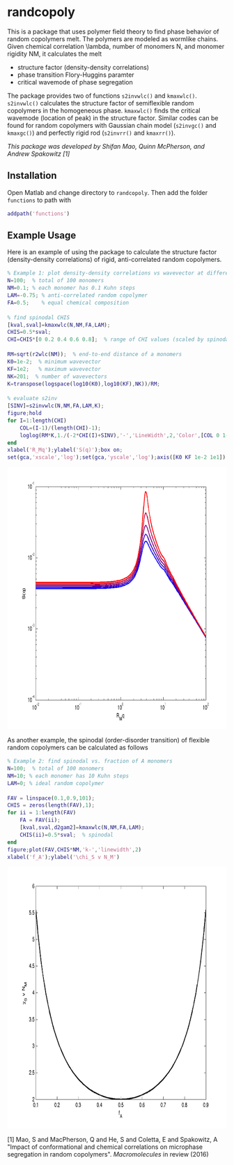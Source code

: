 randcopoly
=======================================

This is a package that uses polymer field theory to find phase behavior of random copolymers melt.
The polymers are modeled as wormlike chains.
Given chemical correlation \lambda, number of monomers N, and monomer rigidity NM, it calculates the melt
* structure factor (density-density correlations)
* phase transition Flory-Huggins paramter
* critical wavemode of phase segregation

The package provides two of functions `s2invwlc()` and `kmaxwlc()`.
`s2invwlc()` calculates the structure factor of semiflexible random copolymers in the homogeneous phase.
`kmaxwlc()` finds the critical wavemode (location of peak) in the structure factor.
Similar codes can be found for random copolymers with Gaussian chain model (`s2invgc()` and `kmaxgc()`) and perfectly rigid rod (`s2invrr()` and `kmaxrr()`).

*This package was developed by Shifan Mao, Quinn McPherson, and Andrew Spakowitz* <cite>[1]</cite>

Installation
--------------
Open Matlab and change directory to `randcopoly`. Then add the folder `functions` to path with
``` matlab
addpath('functions')
```

Example Usage
--------------
Here is an example of using the package to calculate the structure factor (density-density correlations) of rigid, anti-correlated random copolymers.

``` matlab
% Example 1: plot density-density correlations vs wavevector at different CHI
N=100;  % total of 100 monomers
NM=0.1; % each monomer has 0.1 Kuhn steps
LAM=-0.75; % anti-correlated random copolymer
FA=0.5;    % equal chemical composition

% find spinodal CHIS
[kval,sval]=kmaxwlc(N,NM,FA,LAM);
CHIS=0.5*sval;
CHI=CHIS*[0 0.2 0.4 0.6 0.8];  % range of CHI values (scaled by spinodal)

RM=sqrt(r2wlc(NM));  % end-to-end distance of a monomers
K0=1e-2;  % minimum wavevector
KF=1e2;   % maximum wavevector
NK=201;  % number of wavevectors
K=transpose(logspace(log10(K0),log10(KF),NK))/RM;

% evaluate s2inv
[SINV]=s2invwlc(N,NM,FA,LAM,K);
figure;hold
for I=1:length(CHI)
    COL=(I-1)/(length(CHI)-1);
    loglog(RM*K,1./(-2*CHI(I)+SINV),'-','LineWidth',2,'Color',[COL 0 1-COL])
end
xlabel('R_Mq');ylabel('S(q)');box on;
set(gca,'xscale','log');set(gca,'yscale','log');axis([K0 KF 1e-2 1e1])
```
<img src="./example_figures/example1.png" width="800" height="600" />

As another example, the spinodal (order-disorder transition) of flexible random copolymers can be calculated as follows

``` matlab
% Example 2: find spinodal vs. fraction of A monomers
N=100;  % total of 100 monomers
NM=10; % each monomer has 10 Kuhn steps
LAM=0; % ideal random copolymer

FAV = linspace(0.1,0.9,101);
CHIS = zeros(length(FAV),1);
for ii = 1:length(FAV)
    FA = FAV(ii);
    [kval,sval,d2gam2]=kmaxwlc(N,NM,FA,LAM);
    CHIS(ii)=0.5*sval;  % spinodal
end
figure;plot(FAV,CHIS*NM,'k-','linewidth',2)
xlabel('f_A');ylabel('\chi_S v N_M')
```
<img src="./example_figures/example2.png" width="800" height="600" />

[1] Mao, S and MacPherson, Q and He, S and Coletta, E and Spakowitz, A "Impact of conformational and chemical correlations on microphase segregation in random copolymers". *Macromolecules* in review (2016)